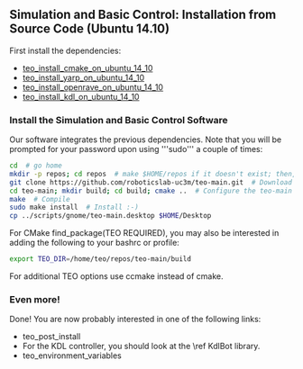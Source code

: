 ## Simulation and Basic Control: Installation from Source Code (Ubuntu 14.10)

First install the dependencies:
- [teo_install_cmake_on_ubuntu_14_10](doc/teo_install_cmake_on_ubuntu_14_10.md) 
- [teo_install_yarp_on_ubuntu_14_10](doc/teo_install_yarp_on_ubuntu_14_10.md)
- [teo_install_openrave_on_ubuntu_14_10](doc/teo_install_openrave_on_ubuntu_14_10.md)
- [teo_install_kdl_on_ubuntu_14_10](doc/teo_install_kdl_on_ubuntu_14_10.md)

### Install the Simulation and Basic Control Software

Our software integrates the previous dependencies. Note that you will be prompted for your password upon using '''sudo''' a couple of times:

```bash
cd  # go home
mkdir -p repos; cd repos  # make $HOME/repos if it doesn't exist; then, enter it
git clone https://github.com/roboticslab-uc3m/teo-main.git  # Download teo-main software from the repository
cd teo-main; mkdir build; cd build; cmake ..  # Configure the teo-main software
make  # Compile
sudo make install  # Install :-)
cp ../scripts/gnome/teo-main.desktop $HOME/Desktop
```

For CMake find_package(TEO REQUIRED), you may also be interested in adding the following to your bashrc or profile:
```bash
export TEO_DIR=/home/teo/repos/teo-main/build
```

For additional TEO options use ccmake instead of cmake.

### Even more!

Done! You are now probably interested in one of the following links:
- teo_post_install
- For the KDL controller, you should look at the \ref KdlBot library.
- teo_environment_variables

